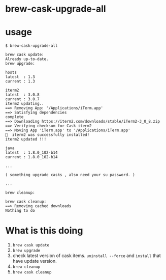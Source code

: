 # brew-cask-upgrade-all

# usage

```
$ brew-cask-upgrade-all

brew cask update:
Already up-to-date.
brew upgrade:

hosts
latest  : 1.3
current : 1.3

iterm2
latest  : 3.0.8
current : 3.0.7
iterm2 updating..
==> Removing App: '/Applications/iTerm.app'
==> Satisfying dependencies
complete
==> Downloading https://iterm2.com/downloads/stable/iTerm2-3_0_8.zip
==> Verifying checksum for Cask iterm2
==> Moving App 'iTerm.app' to '/Applications/iTerm.app'
🍺  iterm2 was successfully installed!
iterm2 updated !!!

java
latest  : 1.8.0_102-b14
current : 1.8.0_102-b14

...

( something upgrade casks , also need your su password. )

...

brew cleanup:

brew cask cleanup:
==> Removing cached downloads
Nothing to do
```

# What is this doing

1. `brew cask update`
1. `brew upgrade `
1. check latest version of cask items. `uninstall --force` and `install` that have update version.
1. `brew cleanup`
1. `brew cask cleanup`


